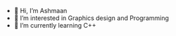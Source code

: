 - 👋 Hi, I’m Ashmaan
- 👀 I’m interested in Graphics design and Programming
- 🌱 I’m currently learning C++
<!---
AshmaanAslam/AshmaanAslam is a ✨ special ✨ repository because its `README.md` (this file) appears on your GitHub profile.
You can click the Preview link to take a look at your changes.
--->
